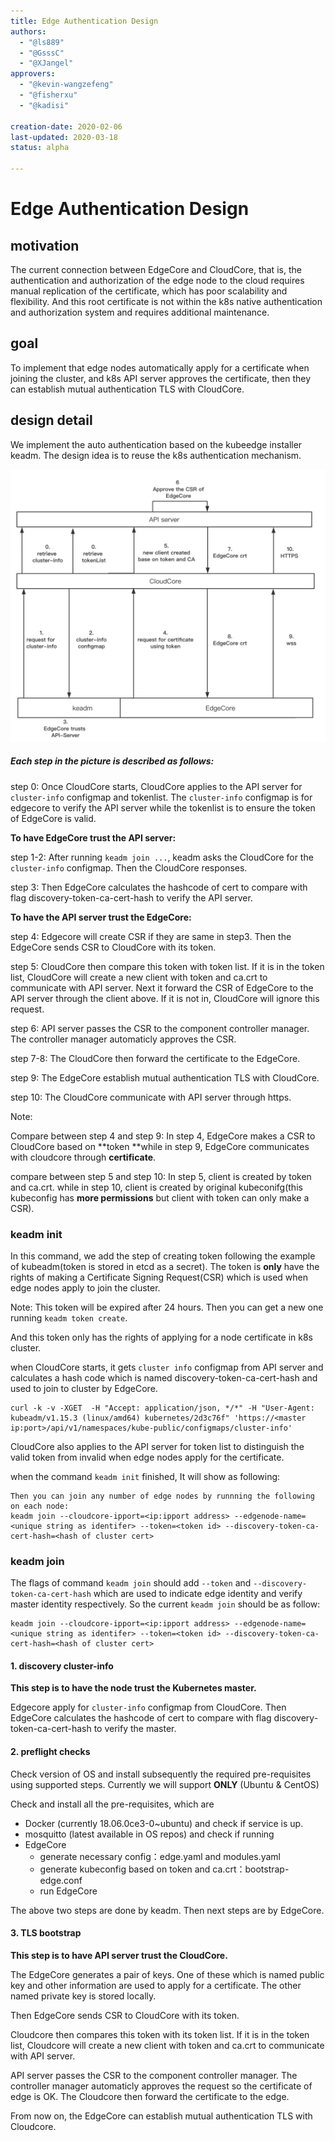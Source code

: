 ```yaml
---
title: Edge Authentication Design
authors:
  - "@ls889"
  - "@GsssC"
  - "@XJangel"
approvers:
  - "@kevin-wangzefeng"
  - "@fisherxu"
  - "@kadisi"

creation-date: 2020-02-06
last-updated: 2020-03-18
status: alpha

---
```


# Edge Authentication Design

## motivation

The current connection between EdgeCore and CloudCore, that is, the authentication and authorization of the edge node to the cloud requires manual replication of the certificate, which has poor scalability and flexibility. And this root certificate is not within the k8s native authentication and authorization system and requires additional maintenance.

## goal

To implement that edge nodes automatically apply for a certificate when joining the cluster, and k8s API server approves the certificate, then they can  establish mutual authentication TLS with CloudCore.

## design detail

We implement the auto authentication based on the kubeedge installer keadm. The design idea is to reuse the k8s authentication mechanism.

![token.png](../images/edgeAuthentication/edge_authentication.jpg)

##### Each step in the picture is described as follows:

step 0: Once CloudCore starts, CloudCore applies to the API server for `cluster-info` configmap and tokenlist. The `cluster-info` configmap is for edgecore to verify the API server while the tokenlist is to ensure the token of EdgeCore is valid.

**To have EdgeCore trust the API server:**

step 1-2: After running `keadm join ...`, keadm asks the CloudCore for the `cluster-info` configmap. Then the CloudCore responses.

step 3: Then EdgeCore calculates the hashcode of cert to compare with flag discovery-token-ca-cert-hash to verify the API server.

**To have the API server trust the EdgeCore:**

step 4: Edgecore will create CSR if they are same in step3. Then the EdgeCore sends CSR to CloudCore with its token. 

step 5: CloudCore then compare this token with token list. If it is in the token list, CloudCore will create a new client with token and ca.crt to communicate with API server. Next it forward the CSR of EdgeCore to the API server through the client above. If it is not in, CloudCore will ignore this request.

step 6: API server passes the CSR to the component controller manager. The controller manager automaticly approves the CSR.

step 7-8: The CloudCore then forward the certificate to the EdgeCore. 

step 9: The EdgeCore establish mutual authentication TLS with CloudCore.

step 10: The CloudCore communicate with API server through https.

Note: 

Compare between step 4 and step 9:  In step 4, EdgeCore makes a CSR to CloudCore based on **token **while in step 9, EdgeCore communicates with cloudcore through **certificate**.

compare between step 5 and step 10:  In step 5, client is created by token and ca.crt. while in step 10, client is created by original kubeconifg(this kubeconfig has **more permissions** but client with token can only make a CSR).



### keadm init

In this command, we add the step of creating token following the example of kubeadm(token is stored in etcd as a secret). The token is **only** have the rights of making a Certificate Signing Request(CSR) which is used when edge nodes apply to join the cluster.

Note: This token will be expired after 24 hours. Then you can get a new one running `keadm token create`.

And this token only has the rights of applying for a node certificate in k8s cluster.

when CloudCore starts, it gets `cluster info` configmap from API server and calculates a hash code which is named discovery-token-ca-cert-hash and used to join to cluster by EdgeCore.

```shell
curl -k -v -XGET  -H "Accept: application/json, */*" -H "User-Agent: kubeadm/v1.15.3 (linux/amd64) kubernetes/2d3c76f" 'https://<master ip:port>/api/v1/namespaces/kube-public/configmaps/cluster-info'
```

CloudCore also applies to the API server for token list to distinguish the valid token from invalid when edge nodes apply for the certificate.

when the command `keadm init` finished,  It will show as following:

```shell
Then you can join any number of edge nodes by runnning the following on each node:
keadm join --cloudcore-ipport=<ip:ipport address> --edgenode-name=<unique string as identifer> --token=<token id> --discovery-token-ca-cert-hash=<hash of cluster cert>
```

### keadm join

The flags of command `keadm join` should add `--token` and `--discovery-token-ca-cert-hash` which are used to indicate edge identity and verify master identity respectively. So the current `keadm join` should be as follow:

```shell
keadm join --cloudcore-ipport=<ip:ipport address> --edgenode-name=<unique string as identifer> --token=<token id> --discovery-token-ca-cert-hash=<hash of cluster cert>
```



#### 1. discovery cluster-info

**This step is to have the node trust the Kubernetes master.**

Edgecore apply for `cluster-info` configmap from CloudCore. Then EdgeCore calculates the hashcode of cert to compare with flag discovery-token-ca-cert-hash to verify the master.

#### 2. preflight checks

Check version of OS and install subsequently the required pre-requisites using supported steps. Currently we will support **ONLY** (Ubuntu & CentOS)

Check and install all the pre-requisites, which are

- Docker (currently 18.06.0ce3-0~ubuntu) and check if service is up.
- mosquitto (latest available in OS repos) and check if running
- EdgeCore
  - generate necessary config：edge.yaml and modules.yaml
  - generate kubeconfig based on token and ca.crt：bootstrap-edge.conf
  - run EdgeCore



The above two steps are done by keadm. Then next steps are by EdgeCore.

#### 3. TLS bootstrap

**This step is to have API server trust the CloudCore.**

The EdgeCore generates a pair of keys. One of these which is named public key and other information are used to apply for a certificate. The other named private key is stored locally. 

Then EdgeCore sends CSR to CloudCore with its token. 

Cloudcore then compares this token with its token list. If it is in the token list, Cloudcore will create a new client with token and ca.crt to communicate with API server. 

API server passes the CSR to the component controller manager. The controller manager automaticly approves the request so the certificate of edge is OK. The Cloudcore then forward the certificate to the edge. 

From now on, the EdgeCore can establish mutual authentication TLS with Cloudcore.